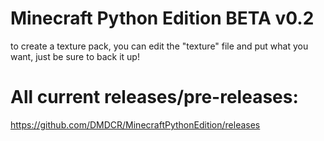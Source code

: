 # Minecraft Python Edition BETA v0.2
to create a texture pack, you can edit the "texture" file and put what you want, just be sure to back it up!
# All current releases/pre-releases:
https://github.com/DMDCR/MinecraftPythonEdition/releases

